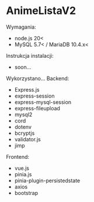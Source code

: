 # AnimeListaV2

Wymagania:
- node.js 20<
- MySQL 5.7< / MariaDB 10.4.x<

Instrukcja instalacji:
- soon...

Wykorzystano...
Backend:
- Express.js
- express-session
- express-mysql-session
- express-fileupload
- mysql2
- cord
- dotenv
- bcryptjs
- validator.js
- jimp

Frontend:
- vue.js
- pinia.js
- pinia-plugin-persistedstate
- axios
- bootstrap